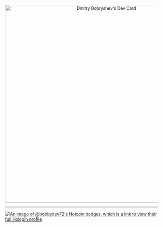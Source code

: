 <div align="center">
  <a href="https://app.daily.dev/dm3yb">
    <img src="https://api.daily.dev/devcards/v2/V826ell5KIu7ZVfqlfM2V.png?type=wide&r=3qk" width="652" alt="Dmitry Bobryshev's Dev Card"/>
  </a>
</div>

---

[![An image of @bobbydev72's Holopin badges, which is a link to view their full Holopin profile](https://holopin.me/bobbydev72)](https://holopin.io/@bobbydev72)
